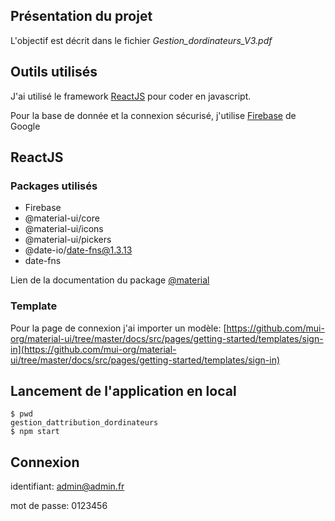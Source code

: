 ## Présentation du projet

L'objectif est décrit dans le fichier _Gestion_dordinateurs_V3.pdf_ 

## Outils utilisés

J'ai utilisé le framework [ReactJS](https://fr.reactjs.org/) pour coder en javascript.

Pour la base de donnée et la connexion sécurisé, j'utilise [Firebase](https://firebase.google.com/?gclid=CjwKCAjwps75BRAcEiwAEiACMaO4i7ZW-gbckBmu14Ag3cNrl7KXwdcYap0wsgg01y4YnJjT3rKXRBoCoMIQAvD_BwE) de Google

## ReactJS

### Packages utilisés

- Firebase
- @material-ui/core
- @material-ui/icons
- @material-ui/pickers
- @date-io/date-fns@1.3.13
- date-fns

Lien de la documentation du package [@material](https://material-ui.com)

### Template 

Pour la page de connexion j'ai importer un modèle: 
[https://github.com/mui-org/material-ui/tree/master/docs/src/pages/getting-started/templates/sign-in](https://github.com/mui-org/material-ui/tree/master/docs/src/pages/getting-started/templates/sign-in)

## Lancement de l'application en local
```
$ pwd
gestion_dattribution_dordinateurs
$ npm start
```

## Connexion 
identifiant: admin@admin.fr

mot de passe: 0123456
